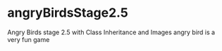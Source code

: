 # angryBirdsStage2.5
Angry Birds stage 2.5 with Class Inheritance and Images
angry bird is a very fun game
